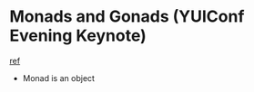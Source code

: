 # Monads and Gonads (YUIConf Evening Keynote)
[ref](https://www.youtube.com/watch?v=dkZFtimgAcM&t=14m39s)

- Monad is an object